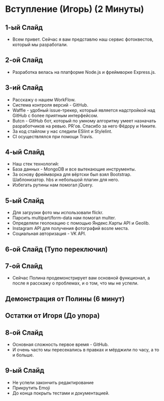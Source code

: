 # Вступление (Игорь) (2 Минуты)

## 1-ый Слайд
- Всем привет. Сейчас я вам представлю наш сервис фотоквестов, который
мы разработали.

## 2-ой Слайд
- Разработка велась на платформе Node.js и фреймворке Express.js.

## 3-ий Слайд
- Расскажу о нашем WorkFlow.
- Система контроля версий - GitHub.
- Waffle - удобный issue-трекер, который является надстройкой над GitHub с более
приятным интерфейсом.
- Butcn - GitHub бот, который по умному алгоритму умеет назначать разработчиков на ревью.
PR'ов. Спасибо за него Фёдору и Никите.
- За код стайлом у нас следили ESlint и Stylelint.
- CI осуществлялся при помощи Travis.

## 4-ый Слайд
- Наш стек технологий:
- База данных - MongoDB и все вытекающие инструменты.
- За основу фреймворка для вёртски был взял Bootstrap. Шаблонизатор.
hbs и небольшой плагин для него.
- Избегать рутины нам помогал jQuery.

## 5-ый Слайд
- Для загрузки фото мы использовали flickr.
- Парсить multipart/form-data нам помогал multer.
- Определяли геолокацию с помощью Яндекс.Карты API и Geolib.
- Instagram API для получения фотографий возле места.
- Социальная авторизация - VK API.

## 6-ой Слайд (Тупо переключил)

## 7-ой Слайд
- Сейчас Полина продемонстрирует вам основной функционал, а после я расскажу
о проблемах, и о том, что мы не успели.

## Демонстрация от Полины (6 минут)

## Остатки от Игоря (До упора)

## 8-ой Слайд
- Основная сложность первое время - GitHub.
- И очень часто мы пересекались в правках и мёрджили по часу, а то и больше.

## 9-ый Слайд
- Не успели закончить редактирование
- Прикрутить Emoji
- До конца покрыть тестами и документацией.
